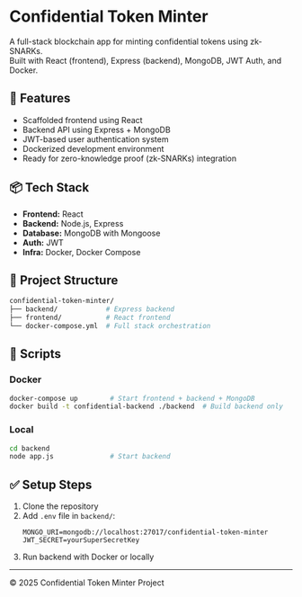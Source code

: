 # Confidential Token Minter

A full-stack blockchain app for minting confidential tokens using zk-SNARKs.  
Built with React (frontend), Express (backend), MongoDB, JWT Auth, and Docker.

## 🚀 Features

- Scaffolded frontend using React
- Backend API using Express + MongoDB
- JWT-based user authentication system
- Dockerized development environment
- Ready for zero-knowledge proof (zk-SNARKs) integration

## 📦 Tech Stack

- **Frontend:** React
- **Backend:** Node.js, Express
- **Database:** MongoDB with Mongoose
- **Auth:** JWT
- **Infra:** Docker, Docker Compose

## 📁 Project Structure

```bash
confidential-token-minter/
├── backend/            # Express backend
├── frontend/           # React frontend
└── docker-compose.yml  # Full stack orchestration
```

## 📜 Scripts

### Docker

```bash
docker-compose up        # Start frontend + backend + MongoDB
docker build -t confidential-backend ./backend  # Build backend only
```

### Local

```bash
cd backend
node app.js              # Start backend
```

## ✅ Setup Steps

1. Clone the repository
2. Add `.env` file in `backend/`:
   ```env
   MONGO_URI=mongodb://localhost:27017/confidential-token-minter
   JWT_SECRET=yourSuperSecretKey
   ```
3. Run backend with Docker or locally

---

© 2025 Confidential Token Minter Project
